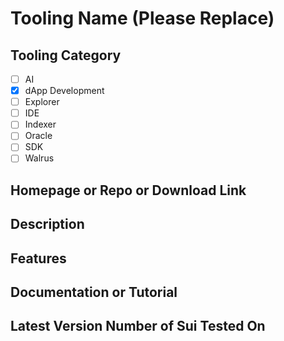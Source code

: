 # Tooling Name (Please Replace)

## Tooling Category

- [ ] AI
- [x] dApp Development
- [ ] Explorer
- [ ] IDE
- [ ] Indexer
- [ ] Oracle
- [ ] SDK
- [ ] Walrus

## Homepage or Repo or Download Link

## Description

## Features

## Documentation or Tutorial

## Latest Version Number of Sui Tested On

